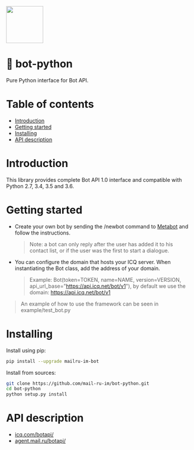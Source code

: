 <img src="https://github.com/mail-ru-im/bot-python/blob/master/logo.png" width="100" height="100">

# 🐍 bot-python

Pure Python interface for Bot API.

# Table of contents
- [Introduction](#introduction)
- [Getting started](#getting-started)
- [Installing](#installing)
- [API description](#api-description)

# Introduction

This library provides complete Bot API 1.0 interface and compatible with Python 2.7, 3.4, 3.5 and 3.6.

# Getting started

* Create your own bot by sending the /newbot command to <a href="https://icq.com/people/70001">Metabot</a> and follow the instructions.
    >Note: a bot can only reply after the user has added it to his contact list, or if the user was the first to start a dialogue.
* You can configure the domain that hosts your ICQ server. When instantiating the Bot class, add the address of your domain.
    > Example: Bot(token=TOKEN, name=NAME, version=VERSION, api_url_base="https://api.icq.net/bot/v1"), by default we use the domain: https://api.icq.net/bot/v1


> An example of how to use the framework can be seen in example/test_bot.py 

# Installing
Install using pip:
```bash
pip install --upgrade mailru-im-bot
```

Install from sources:
```bash
git clone https://github.com/mail-ru-im/bot-python.git
cd bot-python
python setup.py install
```

# API description
<ul>
    <li><a href="https://icq.com/botapi/">icq.com/botapi/</a></li>
    <li><a href="https://agent.mail.ru/botapi/">agent.mail.ru/botapi/</a></li>
</ul>
